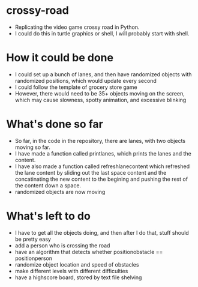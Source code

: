 # crossy-road
- Replicating the video game crossy road in Python.
- I could do this in turtle graphics or shell, I will probably start with shell.
# How it could be done
- I could set up a bunch of lanes, and then have randomized objects with randomized positions, which would update every second
- I could follow the template of grocery store game
- However, there would need to be 35+ objects moving on the screen, which may cause slowness, spotty animation, and excessive blinking
# What's done so far
- So far, in the code in the repository, there are lanes, with two objects moving so far.
- I have made a function called printlanes, which prints the lanes and the content.
- I have also made a function called refreshlanecontent which refreshed the lane content by sliding out the last space content and the concatinating the new content to the begining and pushing the rest of the content down a space.
- randomized objects are now moving
# What's left to do
- I have to get all the objects doing, and then after I do that, stuff should be pretty easy
- add a person who is crossing the road 
- have an algorithm that detects whether positionobstacle == positionperson
- randomize object location and speed of obstacles
- make different levels with different difficulties
- have a highscore board, stored by text file shelving
